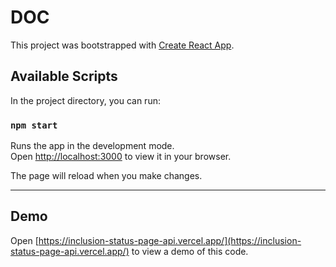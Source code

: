 # DOC

This project was bootstrapped with [Create React App](https://github.com/facebook/create-react-app).

## Available Scripts

In the project directory, you can run:

### `npm start`

Runs the app in the development mode.\
Open [http://localhost:3000](http://localhost:3000) to view it in your browser.

The page will reload when you make changes.
***
## Demo

Open [https://inclusion-status-page-api.vercel.app/](https://inclusion-status-page-api.vercel.app/) to view a demo of this code.
